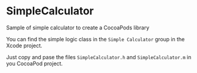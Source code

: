 # SimpleCalculator
Sample of simple calculator to create a CocoaPods library

You can find the simple logic class in the `Simple Calculator` group in the Xcode project.

Just copy and pase the files `SimpleCalculator.h` and `SimpleCalculator.m` in you CocoaPod project.
